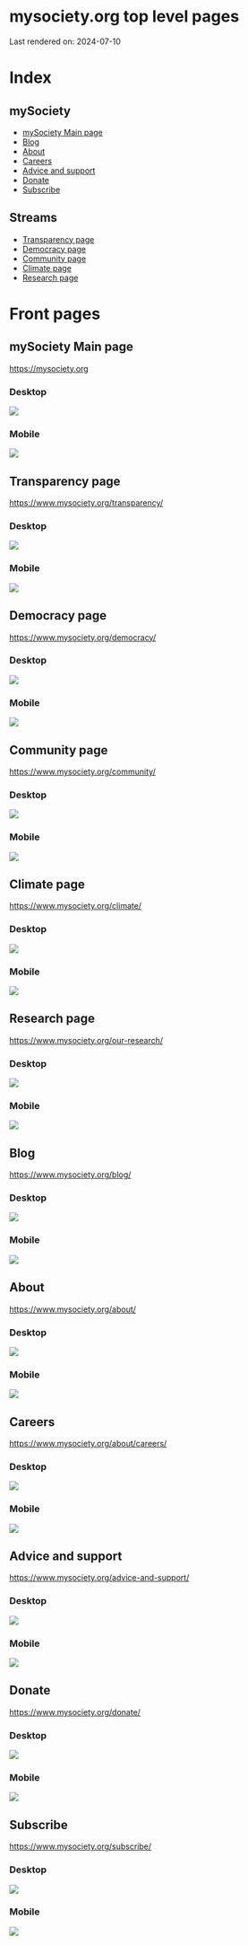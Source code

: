 
# mysociety.org top level pages

Last rendered on: 2024-07-10

# Index

## mySociety
- [mySociety Main page](#mysociety-main-page)
- [Blog](#blog)
- [About](#about)
- [Careers](#careers)
- [Advice and support](#advice-and-support)
- [Donate](#donate)
- [Subscribe](#subscribe)

## Streams
- [Transparency page](#transparency-page)
- [Democracy page](#democracy-page)
- [Community page](#community-page)
- [Climate page](#climate-page)
- [Research page](#research-page)


# Front pages



## mySociety Main page

https://mysociety.org

### Desktop

![](images/mysociety-org-full-screen.png)

### Mobile

![](images/mysociety-org-mobile.png)




## Transparency page

https://www.mysociety.org/transparency/

### Desktop

![](images/transparency-full-screen.png)

### Mobile

![](images/transparency-mobile.png)




## Democracy page

https://www.mysociety.org/democracy/

### Desktop

![](images/democracy-full-screen.png)

### Mobile

![](images/democracy-mobile.png)




## Community page

https://www.mysociety.org/community/

### Desktop

![](images/community-full-screen.png)

### Mobile

![](images/community-mobile.png)




## Climate page

https://www.mysociety.org/climate/

### Desktop

![](images/climate-full-screen.png)

### Mobile

![](images/climate-mobile.png)




## Research page

https://www.mysociety.org/our-research/

### Desktop

![](images/research-full-screen.png)

### Mobile

![](images/research-mobile.png)




## Blog

https://www.mysociety.org/blog/

### Desktop

![](images/blog-full-screen.png)

### Mobile

![](images/blog-mobile.png)




## About

https://www.mysociety.org/about/

### Desktop

![](images/about-full-screen.png)

### Mobile

![](images/about-mobile.png)




## Careers

https://www.mysociety.org/about/careers/

### Desktop

![](images/careers-full-screen.png)

### Mobile

![](images/careers-mobile.png)




## Advice and support

https://www.mysociety.org/advice-and-support/

### Desktop

![](images/advice-full-screen.png)

### Mobile

![](images/advice-mobile.png)




## Donate

https://www.mysociety.org/donate/

### Desktop

![](images/Donate-full-screen.png)

### Mobile

![](images/Donate-mobile.png)




## Subscribe

https://www.mysociety.org/subscribe/

### Desktop

![](images/subscribe-full-screen.png)

### Mobile

![](images/subscribe-mobile.png)



